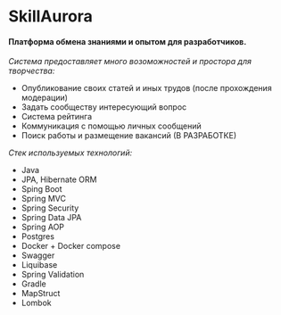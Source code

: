 # SkillAurora
#### Платформа обмена знаниями и опытом для разработчиков.

*Система предоставляет много возоможностей и простора для творчества:*
- Опубликование своих статей и иных трудов (после прохождения модерации)
- Задать сообществу интересующий вопрос
- Система рейтинга
- Коммуникация с помощью личных сообщений
- Поиск работы и размещение вакансий (В РАЗРАБОТКЕ)

*Стек используемых технологий:*
- Java
- JPA, Hibernate ORM
- Sping Boot
- Spring MVC
- Spring Security
- Spring Data JPA
- Spring AOP
- Postgres
- Docker + Docker compose
- Swagger
- Liquibase
- Spring Validation
- Gradle
- MapStruct
- Lombok
